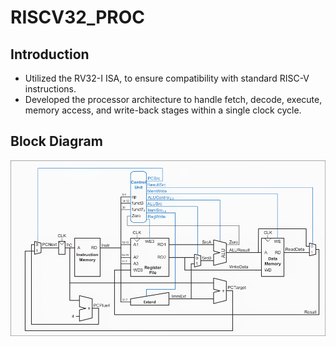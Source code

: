# RISCV32_PROC

## Introduction
- Utilized the RV32-I ISA, to ensure compatibility with standard RISC-V instructions.
- Developed the processor architecture to handle fetch, decode, execute, memory access, and write-back stages within a single clock cycle.
## Block Diagram
![image](imgs/block_diagram.png)

